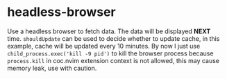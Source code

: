 # headless-browser

Use a headless browser to fetch data. The data will be displayed **NEXT** time. `shouldUpdate` can be used to decide whether to update cache, in this example, cache will be updated every 10 minutes. By now I just use `child_process.exec('kill -9 pid')` to kill the browser process because `process.kill` in coc.nvim extension context is not allowed, this may cause memory leak, use with caution.
